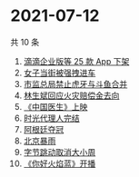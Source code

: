 # 2021-07-12

共 10 条

<!-- BEGIN -->
<!-- 最后更新时间 Mon Jul 12 2021 05:04:30 GMT+0800 (China Standard Time) -->

1. [滴滴企业版等 25 款 App 下架](https://www.zhihu.com/search?q=滴滴)
2. [女子当街被强拽进车](https://www.zhihu.com/search?q=女子被强拽进车)
3. [市监总局禁止虎牙与斗鱼合并](https://www.zhihu.com/search?q=虎牙斗鱼合并)
4. [林生斌回应火灾赔偿金去向](https://www.zhihu.com/search?q=林生斌)
5. [《中国医生》上映](https://www.zhihu.com/search?q=中国医生)
6. [时光代理人完结](https://www.zhihu.com/search?q=时光代理人)
7. [阿根廷夺冠](https://www.zhihu.com/search?q=阿根廷赢了)
8. [北京暴雨](https://www.zhihu.com/search?q=北京暴雨)
9. [字节跳动取消大小周](https://www.zhihu.com/search?q=字节跳动)
10. [《你好火焰蓝》开播](https://www.zhihu.com/search?q=你好火焰蓝)

<!-- END -->
